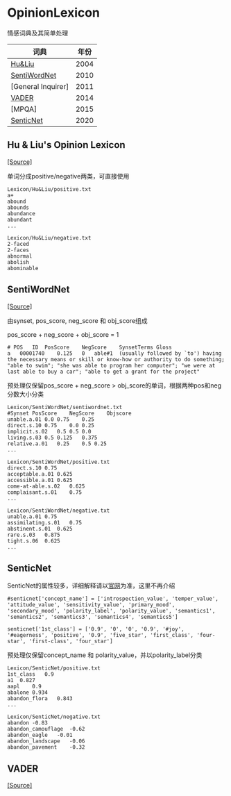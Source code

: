 # OpinionLexicon

情感词典及其简单处理


| 词典 | 年份 |
| ---- | ---- |
| [Hu&Liu](#hu--lius-opinion-lexicon) | 2004 |
| [SentiWordNet](#sentiwordnet) | 2010 |
| [General Inquirer] | 2011 |
| [VADER](#vader) | 2014 |
| [MPQA] | 2015 |
| [SenticNet](#senticnet) | 2020 |
## Hu & Liu's Opinion Lexicon
[[Source]](http://www.cs.uic.edu/~liub/FBS/opinion-lexicon-English.rar)

单词分成positive/negative两类，可直接使用

```
Lexicon/Hu&Liu/positive.txt
a+
abound
abounds
abundance
abundant
...

Lexicon/Hu&Liu/negative.txt
2-faced
2-faces
abnormal
abolish
abominable
```
## SentiWordNet
[[Source]](https://raw.githubusercontent.com/aesuli/SentiWordNet/master/data/SentiWordNet_3.0.0.txt)

由synset, pos_score, neg_score 和 obj_score组成

pos_score + neg_score + obj_score = 1
```
# POS	ID	PosScore	NegScore	SynsetTerms	Gloss
a	00001740	0.125	0	able#1	(usually followed by `to') having the necessary means or skill or know-how or authority to do something; "able to swim"; "she was able to program her computer"; "we were at last able to buy a car"; "able to get a grant for the project"
```
预处理仅保留pos_score + neg_score > obj_score的单词，根据两种pos和neg分数大小分类
```
Lexicon/SentiWordNet/sentiwordnet.txt
#Synset PosScore    NegScore    Objscore        
unable.a.01	0.0	0.75	0.25
direct.s.10	0.75	0.0	0.25
implicit.s.02	0.5	0.5	0.0
living.s.03	0.5	0.125	0.375
relative.a.01	0.25	0.5	0.25
...

Lexicon/SentiWordNet/positive.txt
direct.s.10	0.75
acceptable.a.01	0.625
accessible.a.01	0.625
come-at-able.s.02	0.625
complaisant.s.01	0.75
...

Lexicon/SentiWordNet/negative.txt
unable.a.01	0.75
assimilating.s.01	0.75
abstinent.s.01	0.625
rare.s.03	0.875
tight.s.06	0.625
...
```
## SenticNet
SenticNet的属性较多，详细解释请以[官网](http://www.sentic.net)为准，这里不再介绍
```
#senticnet['concept_name'] = ['introspection_value', 'temper_value', 'attitude_value', 'sensitivity_value', 'primary_mood', 'secondary_mood', 'polarity_label', 'polarity_value', 'semantics1', 'semantics2', 'semantics3', 'semantics4', 'semantics5']

senticnet['1st_class'] = ['0.9', '0', '0', '0.9', '#joy', '#eagerness', 'positive', '0.9', 'five_star', 'first_class', 'four-star', 'first-class', 'four_star']
```
预处理仅保留concept_name 和 polarity_value，并以polarity_label分类
```
Lexicon/SenticNet/positive.txt
1st_class	0.9
a1	0.827
aapl	0.9
abalone	0.934
abandon_flora	0.843
...

Lexicon/SenticNet/negative.txt
abandon	-0.83
abandon_camouflage	-0.62
abandon_eagle	-0.01
abandon_landscape	-0.06
abandon_pavement	-0.32
```

## VADER
[[Source]](https://github.com/cjhutto/vaderSentiment)



